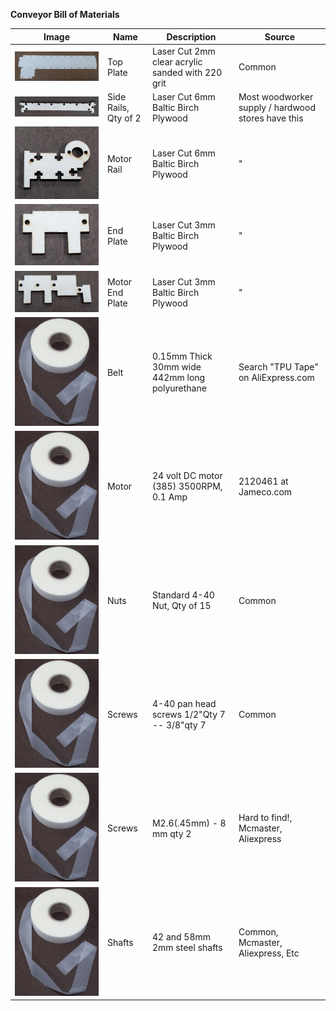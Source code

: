 **Conveyor Bill of Materials**

|Image | Name | Description | Source |
| --- | --- | --- | --- |
|![Top Plate](topPlate.jpg "Top Plate")|Top Plate|Laser Cut 2mm clear acrylic sanded with 220 grit| Common |
|![Side Rails](sideRail.jpg "Side Rails")|Side Rails, Qty of 2|Laser Cut 6mm Baltic Birch Plywood| Most woodworker supply / hardwood stores have this|
|![Motor Rail](motorRail.jpg "Motor Rail")|Motor Rail|Laser Cut 6mm Baltic Birch Plywood| " |
|![End Plate](endPlate.jpg "End Plate")|End Plate|Laser Cut 3mm Baltic Birch Plywood|"|
|![Motor End Plate](motorEndPlate.jpg "Motor End Plate")|Motor End Plate|Laser Cut 3mm Baltic Birch Plywood| "|
|![Belt](belt.jpg "Belt")|Belt|0.15mm Thick 30mm wide 442mm long polyurethane | Search "TPU Tape" on AliExpress.com |
|![Motor](belt.jpg "Motor")|Motor|24 volt DC motor (385) 3500RPM, 0.1 Amp | 2120461 at Jameco.com |
|![Nuts](belt.jpg "Nuts")|Nuts| Standard 4-40 Nut, Qty of 15 | Common |
|![Screws](belt.jpg "Screws")|Screws| 4-40 pan head screws 1/2"Qty 7 -- 3/8"qty 7 | Common |
|![Motor Strews](belt.jpg "Motor Screws")|Screws| M2.6(.45mm) - 8 mm qty 2 | Hard to find!, Mcmaster, Aliexpress |
|![Shafts](belt.jpg "Shafts")|Shafts|42 and 58mm 2mm steel shafts | Common, Mcmaster, Aliexpress, Etc |











